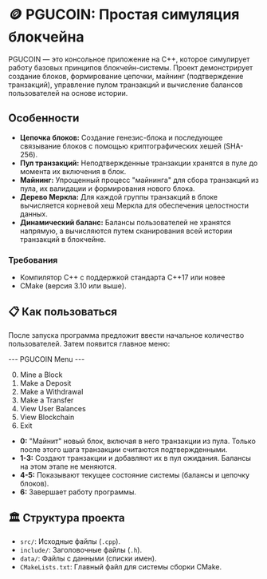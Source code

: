 # 🪙 PGUCOIN: Простая симуляция блокчейна

PGUCOIN — это консольное приложение на C++, которое симулирует работу базовых принципов блокчейн-системы. Проект демонстрирует создание блоков, формирование цепочки, майнинг (подтверждение транзакций), управление пулом транзакций и вычисление балансов пользователей на основе истории.

## Особенности

- **Цепочка блоков:** Создание генезис-блока и последующее связывание блоков с помощью криптографических хешей (SHA-256).
- **Пул транзакций:** Неподтвержденные транзакции хранятся в пуле до момента их включения в блок.
- **Майнинг:** Упрощенный процесс "майнинга" для сбора транзакций из пула, их валидации и формирования нового блока.
- **Дерево Меркла:** Для каждой группы транзакций в блоке вычисляется корневой хеш Меркла для обеспечения целостности данных.
- **Динамический баланс:** Балансы пользователей не хранятся напрямую, а вычисляются путем сканирования всей истории транзакций в блокчейне.

### Требования

- Компилятор C++ с поддержкой стандарта C++17 или новее
- CMake (версия 3.10 или выше).

## 📋 Как пользоваться

После запуска программа предложит ввести начальное количество пользователей. Затем появится главное меню:

--- PGUCOIN Menu ---

0. Mine a Block
1. Make a Deposit
2. Make a Withdrawal
3. Make a Transfer
4. View User Balances
5. View Blockchain
6. Exit

- **0:** "Майнит" новый блок, включая в него транзакции из пула. Только после этого шага транзакции считаются подтвержденными.
- **1-3:** Создают транзакции и добавляют их в пул ожидания. Балансы на этом этапе не меняются.
- **4-5:** Показывают текущее состояние системы (балансы и цепочку блоков).
- **6:** Завершает работу программы.

## 🏛️ Структура проекта

- `src/`: Исходные файлы (`.cpp`).
- `include/`: Заголовочные файлы (`.h`).
- `data/`: Файлы с данными (списки имен).
- `CMakeLists.txt`: Главный файл для системы сборки CMake.
